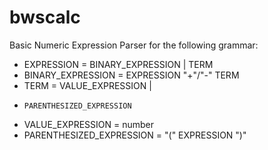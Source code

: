bwscalc
=======

Basic Numeric Expression Parser for the following grammar:

 * EXPRESSION = BINARY_EXPRESSION | TERM
 * BINARY_EXPRESSION = EXPRESSION "+"/"-" TERM
 * TERM = VALUE_EXPRESSION |
 *     PARENTHESIZED_EXPRESSION
 * VALUE_EXPRESSION = number
 * PARENTHESIZED_EXPRESSION = "(" EXPRESSION ")"
